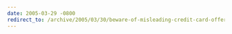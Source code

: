 ```yaml
---
date: 2005-03-29 -0800
redirect_to: /archive/2005/03/30/beware-of-misleading-credit-card-offers.aspx/
---
```

